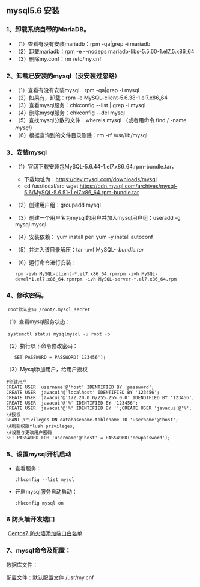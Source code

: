 ## mysql5.6 安装



### 1、卸载系统自带的MariaDB。

- （1）查看有没有安装mariadb：rpm -qa|grep -i mariadb
- （2）卸载mariadb：rpm -e --nodeps mariadb-libs-5.5.60-1.el7_5.x86_64
- （3）删除my.conf：rm /etc/my.cnf

### 2、卸载已安装的mysql（没安装过忽略）

- （1）查看有没有安装mysql：rpm -qa|grep -i mysql
- （2）如果有，卸载：rpm -e MySQL-client-5.6.38-1.el7.x86_64
- （3）查看mysql服务：chkconfig --list | grep -i mysql
- （4）删除mysql服务：chkconfig --del mysql
- （5）查找mysql分散的文件：whereis mysql   （或者用命令 find / -name *mysql*）
- （6）根据查询到的文件目录删除：rm -rf /usr/lib/mysql

### 3、安装mysql 

- （1）官网下载安装包MySQL-5.6.44-1.el7.x86_64.rpm-bundle.tar，

  - 下载地址为：https://dev.mysql.com/downloads/mysql
  - cd /usr/local/src wget https://cdn.mysql.com/archives/mysql-5.6/MySQL-5.6.51-1.el7.x86_64.rpm-bundle.tar

- （2）创建用户组：groupadd mysql

- （3）创建一个用户名为mysql的用户并加入mysql用户组：useradd -g mysql mysql

- （4）安装依赖： yum install perl  yum -y install autoconf

- （5）并进入该目录解压：tar -xvf MySQL-*-bundle.tar*

- （6）运行命令进行安装：

  ```
  rpm -ivh MySQL-client-*.el7.x86_64.rpmrpm -ivh MySQL-devel*1.el7.x86_64.rpmrpm -ivh MySQL-server-*.el7.x86_64.rpm
  ```

  

### 4、修改密码。

​	`root默认密码 /root/.mysql_secret`

（1）查看mysql服务状态：

​	`systemctl status mysqlmysql -u root -p`

（2）执行以下命令修改密码：

`	SET PASSWORD = PASSWORD('123456');`

（3）Mysql添加用户，给用户授权

```
#创建用户
CREATE USER 'username'@'host' IDENTIFIED BY 'password';
CREATE USER 'javacui'@'localhost' IDENTIFIED BY '123456';
CREATE USER 'javacui'@'172.20.0.0/255.255.0.0' IDENDIFIED BY '123456';
CREATE USER 'javacui'@'%' IDENTIFIED BY '123456';
CREATE USER 'javacui'@'%' IDENTIFIED BY '';CREATE USER 'javacui'@'%';
\#授权
GRANT privileges ON databasename.tablename TO 'username'@'host';
\#刷新权限flush privileges;
\#设置与更改用户密码
SET PASSWORD FOR 'username'@'host' = PASSWORD('newpassword');
```

### 5、设置mysql开机启动

- 查看服务：

  `chkconfig --list mysql`

- 开启mysql服务自动启动：

  `chkconfig mysql on`

### 6 防火墙开发端口
​	[Centos7 防火墙添加端口白名单](https://app.yinxiang.com/shard/s33/nl/9786851/4e2fb976-00d4-4195-bb00-e524439db291)

### 7、mysql命令及配置：

数据库文件：

配置文件：默认配置文件 /usr/my.cnf